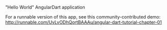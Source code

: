 "Hello World" AngularDart application

For a runnable version of this app, see this community-contributed demo:
http://runnable.com/UvLvODhQortBAAAu/angular-dart-tutorial-chapter-01